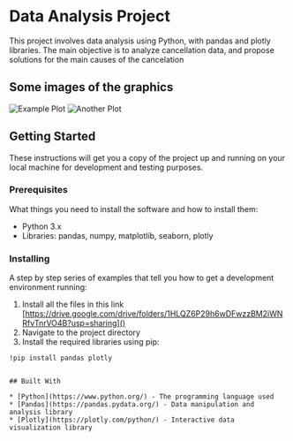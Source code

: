 # Data Analysis Project

This project involves data analysis using Python, with pandas and plotly libraries. The main objective is to analyze cancellation data, and propose solutions for the main causes of the cancelation

## Some images of the graphics

![Example Plot](D:\PROGRAMACAO\Python\HashtagTreinamentos\Aula2)
![Another Plot](D:\PROGRAMACAO\Python\HashtagTreinamentos\Aula2)

## Getting Started

These instructions will get you a copy of the project up and running on your local machine for development and testing purposes.

### Prerequisites

What things you need to install the software and how to install them:

- Python 3.x
- Libraries: pandas, numpy, matplotlib, seaborn, plotly

### Installing

A step by step series of examples that tell you how to get a development environment running:

1. Install all the files in this link [https://drive.google.com/drive/folders/1HLQZ6P29h6wDFwzzBM2iWNRfvTnrVO4B?usp=sharing]()
2. Navigate to the project directory
3. Install the required libraries using pip:

```
!pip install pandas plotly
```

```

## Built With

* [Python](https://www.python.org/) - The programming language used
* [Pandas](https://pandas.pydata.org/) - Data manipulation and analysis library
* [Plotly](https://plotly.com/python/) - Interactive data visualization library
```
